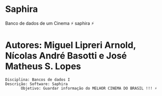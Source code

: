 # Saphira
Banco de dados de um Cinema
⚡ saphira ⚡
# Autores: Miguel Lipreri Arnold, Nícolas André Basotti e José Matheus S. Lopes
	Disciplina: Bancos de dados I
	Descrição: Software: Saphira 
		   Objetivo: Guardar informação do MELHOR CINEMA DO BRASIL !!! ⚡
		   